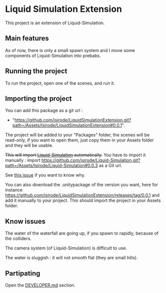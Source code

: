 # Liquid Simulation Extension

This project is an extension of Liquid-Simulation.

## Main features

As of now, there is only a small spawn system and I move some components of Liquid-Simulation into prebabs.

## Running the project

To run the project, open one of the scenes, and run it.

## Importing the project

You can add this package as a git url : 
- "https://github.com/isirode/LiquidSimulationExtension.git?path=/Assets/Isirode/LiquidSimulationExtension#0.0.1".

The project will be added to your "Packages" folder, the scenes will be read-only, if you want to open them, just copy them in your Assets folder and they will be usable.

~~This will import [Liquid-Simulation](https://github.com/isirode/Liquid-Simulation) automatically.~~
You have to import it manually : import https://github.com/isirode/Liquid-Simulation.git?path=/Assets/Isirode/Liquid-Simulation#0.0.3 as a Git url.

See [this issue](https://forum.unity.com/threads/custom-package-with-git-dependencies.628390/) if you want to know why.

You can also download the .unitypackage of the version you want, here for instance https://github.com/isirode/LiquidSimulationExtension/releases/tag/0.0.1 and add it manually to your project. 
This should import the project in your Assets folder.

## Know issues

The water of the waterfall are going up, if you spawn to rapidly, because of the colliders.

The camera system (of Liquid-Simulation) is difficult to use.

The water is sluggish : it will not smooth flat (they are small hills).

## Partipating

Open the [DEVELOPER.md](./DEVELOPER.md) section.

